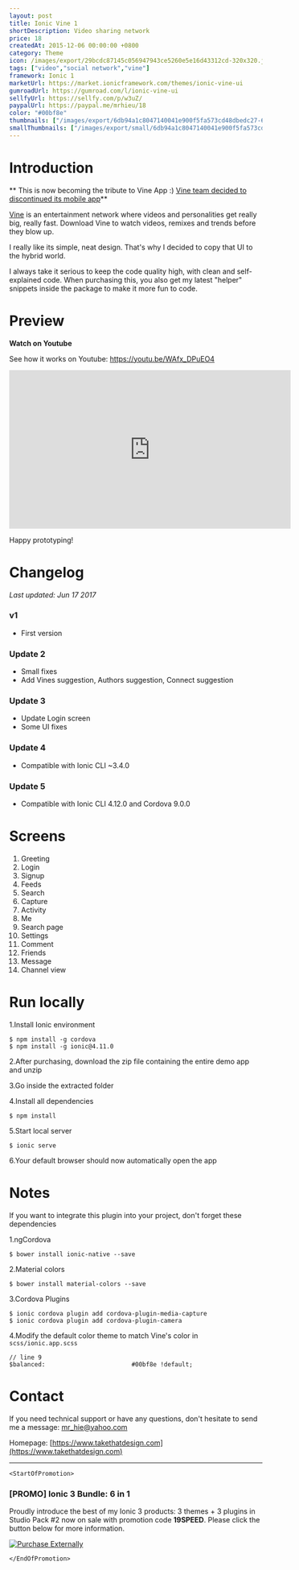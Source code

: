 ```yaml
---
layout: post
title: Ionic Vine 1
shortDescription: Video sharing network 
price: 18
createdAt: 2015-12-06 00:00:00 +0800
category: Theme
icon: /images/export/29bcdc87145c056947943ce5260e5e16d43312cd-320x320.jpg
tags: ["video","social network","vine"]
framework: Ionic 1
marketUrl: https://market.ionicframework.com/themes/ionic-vine-ui
gumroadUrl: https://gumroad.com/l/ionic-vine-ui
sellfyUrl: https://sellfy.com/p/w3uZ/
paypalUrl: https://paypal.me/mrhieu/18
color: "#00bf8e"
thumbnails: ["/images/export/6db94a1c8047140041e900f5fa573cd48dbedc27-640x1136.jpg","/images/export/97877450eb0554479128993140363e09c0883b2c-640x1136.jpg","/images/export/8ec5715d455805d4db836fca6d8b3b658e41ddfb-640x1136.jpg","/images/export/cc11accb352dd7460e37148d99379f8fd90cab1a-640x1136.jpg","/images/export/fe86a984e4c40c8f420cb259564505e90d49868f-640x1136.jpg"]
smallThumbnails: ["/images/export/small/6db94a1c8047140041e900f5fa573cd48dbedc27-640x1136.jpg","/images/export/small/97877450eb0554479128993140363e09c0883b2c-640x1136.jpg","/images/export/small/8ec5715d455805d4db836fca6d8b3b658e41ddfb-640x1136.jpg"]
---
```


# Introduction

** This is now becoming the tribute to Vine App :) [Vine team decided to discontinued its mobile app](https://medium.com/@vine/important-news-about-vine-909c5f4ae7a7#.lpm2iz7kn)**

[Vine](https://vine.co) is an entertainment network where videos and personalities get really big, really fast. Download Vine to watch videos, remixes and trends before they blow up.

I really like its simple, neat design. That's why I decided to copy that UI to the hybrid world.

I always take it serious to keep the code quality high, with clean and self-explained code. When purchasing this, you also get my latest "helper" snippets inside the package to make it more fun to code.

# Preview




**Watch on Youtube**

See how it works on Youtube: https://youtu.be/WAfx_DPuEO4

<iframe width="560" height="315" src="https://www.youtube.com/embed/WAfx_DPuEO4" frameborder="0" allow="accelerometer; autoplay; encrypted-media; gyroscope; picture-in-picture" allowfullscreen></iframe>


Happy prototyping!


# Changelog

*Last updated: Jun 17 2017*

### v1

* First version

### Update 2

* Small fixes
* Add Vines suggestion, Authors suggestion, Connect suggestion

### Update 3

* Update Login screen
* Some UI fixes

### Update 4

* Compatible with Ionic CLI ~3.4.0

### Update 5

* Compatible with Ionic CLI 4.12.0 and Cordova 9.0.0


# Screens

1. Greeting
2. Login
3. Signup
4. Feeds
5. Search
6. Capture
7. Activity
8. Me
9. Search page
10. Settings
11. Comment
12. Friends
13. Message
14. Channel view

# Run locally
1.Install Ionic environment

```
$ npm install -g cordova
$ npm install -g ionic@4.11.0
```

2.After purchasing, download the zip file containing the entire demo app and unzip

3.Go inside the extracted folder

4.Install all dependencies

```
$ npm install
```

5.Start local server
```
$ ionic serve
```

6.Your default browser should now automatically open the app


# Notes

If you want to integrate this plugin into your project, don't forget these dependencies

1.ngCordova 

```
$ bower install ionic-native --save
```

2.Material colors

```
$ bower install material-colors --save
```

3.Cordova Plugins 

```
$ ionic cordova plugin add cordova-plugin-media-capture
$ ionic cordova plugin add cordova-plugin-camera

```
4.Modify the default color theme to match Vine's color in `scss/ionic.app.scss`

```
// line 9
$balanced:                        #00bf8e !default;
```


# Contact
If you need technical support or have any questions, don't hesitate to send me a message: [mr_hie@yahoo.com](mailto:mr_hie@yahoo.com)

Homepage: [https://www.takethatdesign.com](https://www.takethatdesign.com)


------------------

`<StartOfPromotion>`
### [PROMO] Ionic 3 Bundle: 6 in 1
Proudly introduce the best of my Ionic 3 products: 3 themes + 3 plugins in Studio Pack #2  now on sale with promotion code **19SPEED**. Please click the button below for more information.

[![Purchase Externally](http://bit.ly/2E4p4z3)](https://gum.co/ionic3-ui-bundle)

`</EndOfPromotion>`